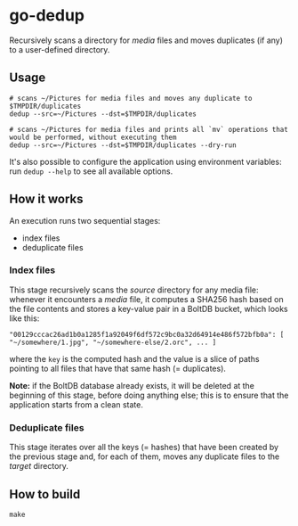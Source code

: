 # go-dedup

Recursively scans a directory for _media_ files and moves duplicates (if any) to a user-defined directory.

## Usage

    # scans ~/Pictures for media files and moves any duplicate to $TMPDIR/duplicates
    dedup --src=~/Pictures --dst=$TMPDIR/duplicates

    # scans ~/Pictures for media files and prints all `mv` operations that would be performed, without executing them
    dedup --src=~/Pictures --dst=$TMPDIR/duplicates --dry-run

It's also possible to configure the application using environment variables: run `dedup --help` to see all available options.

## How it works

An execution runs two sequential stages:

- index files
- deduplicate files

### Index files

This stage recursively scans the _source_ directory for any media file: whenever it encounters a _media_ file, it computes a SHA256 hash based on the file contents and stores a key-value pair in a BoltDB bucket, which looks like this:

```
"00129cccac26ad1b0a1285f1a92049f6df572c9bc0a32d64914e486f572bfb0a": [ "~/somewhere/1.jpg", "~/somewhere-else/2.orc", ... ]
```

where the `key` is the computed hash and the value is a slice of paths pointing to all files that have that same hash (= duplicates).

**Note:** if the BoltDB database already exists, it will be deleted at the beginning of this stage, before doing anything else; this is to ensure that the application starts from a clean state.

### Deduplicate files

This stage iterates over all the keys (= hashes) that have been created by the previous stage and, for each of them, moves any duplicate files to the _target_ directory.

## How to build

    make
